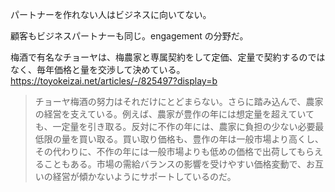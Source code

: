 パートナーを作れない人はビジネスに向いてない。

顧客もビジネスパートナーも同じ。engagement の分野だ。

梅酒で有名なチョーヤは、梅農家と専属契約をして定価、定量で契約するのではなく、毎年価格と量を交渉して決めている。
https://toyokeizai.net/articles/-/825497?display=b

> チョーヤ梅酒の努力はそれだけにとどまらない。さらに踏み込んで、農家の経営を支えている。例えば、農家が豊作の年には想定量を超えていても、一定量を引き取る。反対に不作の年には、農家に負担の少ない必要最低限の量を買い取る。買い取り価格も、豊作の年は一般市場より高くし、その代わりに、不作の年には一般市場よりも低めの価格で出荷してもらえることもある。市場の需給バランスの影響を受けやすい価格変動で、お互いの経営が傾かないようにサポートしているのだ。
